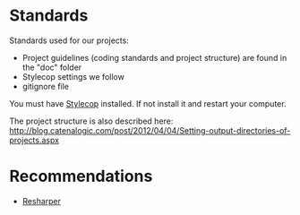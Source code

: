 Standards
=========

Standards used for our projects:

- Project guidelines (coding standards and project structure) are found in the "doc" folder
- Stylecop settings we follow
- gitignore file

You must have [Stylecop](https://stylecop.codeplex.com/) installed. If not install it and restart your computer.

The project structure is also described here: http://blog.catenalogic.com/post/2012/04/04/Setting-output-directories-of-projects.aspx

Recommendations
===============

- [Resharper](http://www.jetbrains.com/resharper/)
